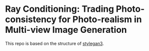 # Ray Conditioning: Trading Photo-consistency for Photo-realism in Multi-view Image Generation



This repo is based on the structure of [stylegan3](https://github.com/NVlabs/stylegan3).
